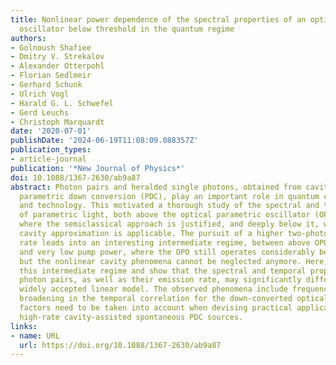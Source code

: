 ```yaml
---
title: Nonlinear power dependence of the spectral properties of an optical parametric
  oscillator below threshold in the quantum regime
authors:
- Golnoush Shafiee
- Dmitry V. Strekalov
- Alexander Otterpohl
- Florian Sedlmeir
- Gerhard Schunk
- Ulrich Vogl
- Harald G. L. Schwefel
- Gerd Leuchs
- Christoph Marquardt
date: '2020-07-01'
publishDate: '2024-06-19T11:08:09.088357Z'
publication_types:
- article-journal
publication: '*New Journal of Physics*'
doi: 10.1088/1367-2630/ab9a87
abstract: Photon pairs and heralded single photons, obtained from cavity-assisted
  parametric down conversion (PDC), play an important role in quantum communications
  and technology. This motivated a thorough study of the spectral and temporal properties
  of parametric light, both above the optical parametric oscillator (OPO) threshold,
  where the semiclassical approach is justified, and deeply below it, where the linear
  cavity approximation is applicable. The pursuit of a higher two-photon emission
  rate leads into an interesting intermediate regime, between above OPO threshold
  and very low pump power, where the OPO still operates considerably below the threshold
  but the nonlinear cavity phenomena cannot be neglected anymore. Here, we investigate
  this intermediate regime and show that the spectral and temporal properties of the
  photon pairs, as well as their emission rate, may significantly differ from the
  widely accepted linear model. The observed phenomena include frequency pulling and
  broadening in the temporal correlation for the down-converted optical fields. These
  factors need to be taken into account when devising practical applications of the
  high-rate cavity-assisted spontaneous PDC sources.
links:
- name: URL
  url: https://doi.org/10.1088/1367-2630/ab9a87
---
```


